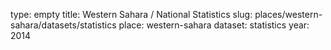 type: empty
title: Western Sahara / National Statistics
slug: places/western-sahara/datasets/statistics
place: western-sahara
dataset: statistics
year: 2014
